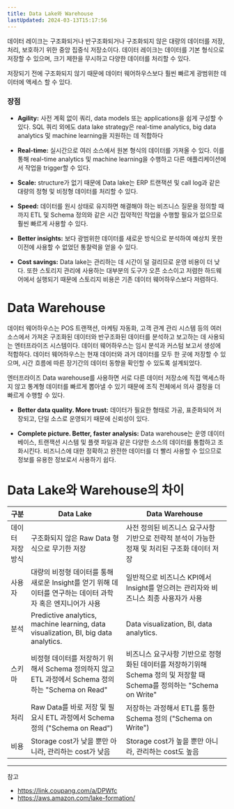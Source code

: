 ```yaml
---
title: Data Lake와 Warehouse
lastUpdated: 2024-03-13T15:17:56
---
```


데이터 레이크는 구조화되거나 반구조화되거나 구조화되지 않은 대량의 데이터를 저장, 처리, 보호하기 위한 중앙 집중식 저장소이다. 데이터 레이크는 데이터를 기본 형식으로 저장할 수 있으며, 크기 제한을 무시하고 다양한 데이터를 처리할 수 있다.

저장되기 전에 구조화되지 않기 때문에 데이터 웨어하우스보다 훨씬 빠르게 광범위한 데이터에 액세스 할 수 있다.

### 장점

- **Agility:** 사전 계획 없이 쿼리, data models 또는 applications을 쉽게 구성할 수 있다. SQL 쿼리 외에도 data lake strategy은 real-time analytics,  big data analytics 및 machine learning을 지원하는 데 적합하다
  
- **Real-time:** 실시간으로 여러 소스에서 원본 형식의 데이터를 가져올 수 있다. 이를 통해 real-time analytics 및 machine learning을 수행하고 다른 애플리케이션에서 작업을 trigger할 수 있다.
  
- **Scale:** structure가 없기 때문에 Data lake는 ERP 트랜잭션 및 call log과 같은 대량의 정형 및 비정형 데이터를 처리할 수 있다.
  
- **Speed:**  데이터를 원시 상태로 유지하면 해결해야 하는 비즈니스 질문을 정의할 때까지 ETL 및 Schema 정의와 같은 시간 집약적인 작업을 수행할 필요가 없으므로 훨씬 빠르게 사용할 수 있다.
  
- **Better insights:** 보다 광범위한 데이터를 새로운 방식으로 분석하여 예상치 못한 이전에 사용할 수 없었던 통찰력을 얻을 수 있다.
  
- **Cost savings:** Data lake는 관리하는 데 시간이 덜 걸리므로 운영 비용이 더 낮다. 또한 스토리지 관리에 사용하는 대부분의 도구가 오픈 소스이고 저렴한 하드웨어에서 실행되기 때문에 스토리지 비용은 기존 데이터 웨어하우스보다 저렴하다.

# Data Warehouse

데이터 웨어하우스는 POS 트랜잭션, 마케팅 자동화, 고객 관계 관리 시스템 등의 여러 소스에서 가져온 구조화된 데이터와 반구조화된 데이터를 분석하고 보고하는 데 사용되는 엔터프라이즈 시스템이다. 데이터 웨어하우스는 임시 분석과 커스텀 보고서 생성에 적합하다. 데이터 웨어하우스는 현재 데이터와 과거 데이터를 모두 한 곳에 저장할 수 있으며, 시간 흐름에 따른 장기간의 데이터 동향을 확인할 수 있도록 설계되었다.

엔터프라이즈 Data warehouse를 사용하면 서로 다른 데이터 저장소에 직접 액세스하지 않고 통계형 데이터를 빠르게 뽑아낼 수 있기 때문에 조직 전체에서 의사 결정을 더 빠르게 수행할 수 있다.

- **Better data quality. More trust:** 데이터가 필요한 형태로 가공, 표준화되어 저장되고, 단일 소스로 운영되기 때문에 신뢰성이 있다.
  
- **Complete picture. Better, faster analysis:** Data warehouse는 운영 데이터베이스, 트랜잭션 시스템 및 플랫 파일과 같은 다양한 소스의 데이터를 통합하고 조화시킨다. 비즈니스에 대한 정확하고 완전한 데이터를 더 빨리 사용할 수 있으므로 정보를 유용한 정보로서 사용하기 쉽다.

# Data Lake와 Warehouse의 차이

| 구분             | Data Lake                                         | Data Warehouse                                       |
|------------------|---------------------------------------------------|-------------------------------------------------------|
| 데이터 저장 방식  | 구조화되지 않은 Raw Data 형식으로 무기한 저장    | 사전 정의된 비즈니스 요구사항 기반으로 전략적 분석이 가능한 정재 및 처리된 구조화 데이터 저장 |
| 사용자            | 대량의 비정형 데이터를 통해 새로운 Insight를 얻기 위해 데이터를 연구하는 데이터 과학자 혹은 엔지니어가 사용 | 일반적으로 비즈니스 KPI에서 Insight를 얻으려는 관리자와 비즈니스 최종 사용자가 사용 |
| 분석              | Predictive analytics, machine learning, data visualization, BI, big data analytics. | Data visualization, BI, data analytics. |
| 스키마            | 비정형 데이터를 저장하기 위해서 Schema 정의하지 않고 ETL 과정에서 Schema 정의하는 "Schema on Read" | 비즈니스 요구사항 기반으로 정형화된 데이터를 저장하기위해 Schema 정의 및 저장할 때 Schema를 정의하는 "Schema on Write" |
| 처리              | Raw Data를 바로 저장 및 필요시 ETL 과정에서 Schema 정의 ("Schema on Read") | 저장하는 과정해서 ETL를 통한 Schema 정의 ("Schema on Write") |
| 비용              | Storage cost가 낮을 뿐만 아니라, 관리하는 cost가 낮음 | Storage cost가 높을 뿐만 아니라, 관리하는 cost도 높음 |

---
참고
- https://link.coupang.com/a/DPWfc
- https://aws.amazon.com/lake-formation/